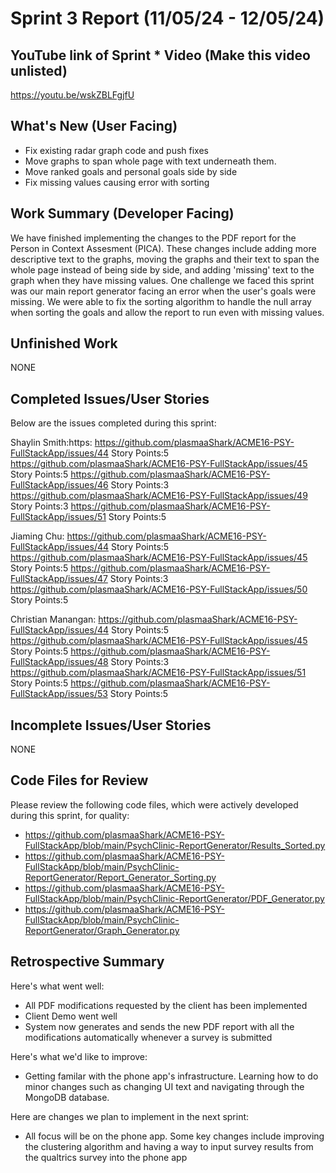 # Sprint 3 Report (11/05/24 - 12/05/24)

## YouTube link of Sprint * Video (Make this video unlisted)
https://youtu.be/wskZBLFgjfU

## What's New (User Facing)
 * Fix existing radar graph code and push fixes
 * Move graphs to span whole page with text underneath them.
 * Move ranked goals and personal goals side by side
 * Fix missing values causing error with sorting

## Work Summary (Developer Facing)
 We have finished implementing the changes to the PDF report for the Person in Context Assesment (PICA). These changes include adding more descriptive text to the graphs, moving the graphs and their text to span the whole page instead of being side by side, and adding 'missing' text to the graph when they have missing values. One challenge we faced this sprint was our main report generator facing an error when the user's goals were missing. We were able to fix the sorting algorithm to handle the null array when sorting the goals and allow the report to run even with missing values.

## Unfinished Work
NONE

## Completed Issues/User Stories
Below are the issues completed during this sprint:

Shaylin Smith:https:
https://github.com/plasmaaShark/ACME16-PSY-FullStackApp/issues/44  Story Points:5 
https://github.com/plasmaaShark/ACME16-PSY-FullStackApp/issues/45 Story Points:5 
https://github.com/plasmaaShark/ACME16-PSY-FullStackApp/issues/46 Story Points:3 
https://github.com/plasmaaShark/ACME16-PSY-FullStackApp/issues/49 Story Points:3 
https://github.com/plasmaaShark/ACME16-PSY-FullStackApp/issues/51 Story Points:5 

Jiaming Chu:
https://github.com/plasmaaShark/ACME16-PSY-FullStackApp/issues/44  Story Points:5 
https://github.com/plasmaaShark/ACME16-PSY-FullStackApp/issues/45 Story Points:5 
https://github.com/plasmaaShark/ACME16-PSY-FullStackApp/issues/47 Story Points:3 
https://github.com/plasmaaShark/ACME16-PSY-FullStackApp/issues/50 Story Points:5 

Christian Manangan: 
https://github.com/plasmaaShark/ACME16-PSY-FullStackApp/issues/44  Story Points:5 
https://github.com/plasmaaShark/ACME16-PSY-FullStackApp/issues/45 Story Points:5 
https://github.com/plasmaaShark/ACME16-PSY-FullStackApp/issues/48 Story Points:3 
https://github.com/plasmaaShark/ACME16-PSY-FullStackApp/issues/51 Story Points:5 
https://github.com/plasmaaShark/ACME16-PSY-FullStackApp/issues/53 Story Points:5 

 ## Incomplete Issues/User Stories
NONE

## Code Files for Review
Please review the following code files, which were actively developed during this sprint, for quality:
 * https://github.com/plasmaaShark/ACME16-PSY-FullStackApp/blob/main/PsychClinic-ReportGenerator/Results_Sorted.py
 * https://github.com/plasmaaShark/ACME16-PSY-FullStackApp/blob/main/PsychClinic-ReportGenerator/Report_Generator_Sorting.py
 * https://github.com/plasmaaShark/ACME16-PSY-FullStackApp/blob/main/PsychClinic-ReportGenerator/PDF_Generator.py
 * https://github.com/plasmaaShark/ACME16-PSY-FullStackApp/blob/main/PsychClinic-ReportGenerator/Graph_Generator.py
 
## Retrospective Summary
Here's what went well:
  * All PDF modifications requested by the client has been implemented
  * Client Demo went well
  * System now generates and sends the new PDF report with all the modifications automatically whenever a survey is submitted
 
Here's what we'd like to improve:
   * Getting familar with the phone app's infrastructure. Learning how to do minor changes such as changing UI text and navigating through the MongoDB database.
  
Here are changes we plan to implement in the next sprint:
   * All focus will be on the phone app. Some key changes include improving the clustering algorithm and having a way to input survey results from the qualtrics survey into the phone app


